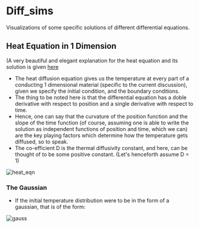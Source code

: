 # Diff_sims
Visualizations of some specific solutions of different differential equations.

## Heat Equation in 1 Dimension

(A very beautiful and elegant explanation for the heat equation and its solution is given [here](https://youtu.be/ly4S0oi3Yz8)

- The heat diffusion equation gives us the temperature at every part of a conducting 1 dimensional material (specific to the current discussion), given we specify the initial condition, and the boundary conditions.
- The thing to be noted here is that the differential equation has a doble derivative with respect to position and a single derivative with respect to time.
- Hence, one can say that the curvature of the position function and the slope of the time function (of course, assuming one is able to write the solution as independent functions of position and time, which we can) are the key playing factors which determine how the temperature gets diffused, so to speak.
- The co-efficient D is the thermal diffusivity constant, and here, can be thought of to be some positive constant. (Let's henceforth assume D = 1)

![heat_eqn](https://latex.codecogs.com/png.image?\dpi{110}&space;\frac{\partial{}}{\partial&space;t}u(x,&space;t)&space;=&space;D&space;\frac{\partial^2&space;}{\partial&space;x^2}u(x,&space;t))

### The Gaussian

- If the initial temperature distribution were to be in the form of a gaussian, that is of the form:

![gauss](https://latex.codecogs.com/png.image?\dpi{110}&space;u(x,0)=&space;e^{-x^2})


